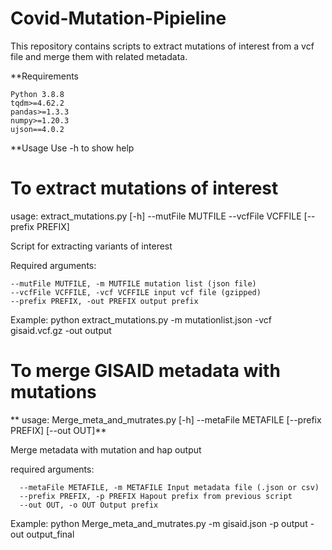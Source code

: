 # Covid-Mutation-Pipieline

This repository contains scripts to extract mutations of interest from a vcf file and merge them with related metadata.

**Requirements
```
Python 3.8.8
tqdm>=4.62.2
pandas>=1.3.3
numpy>=1.20.3
ujson==4.0.2
```
**Usage
Use -h to show help

# To extract mutations of interest
usage: extract_mutations.py [-h] --mutFile MUTFILE --vcfFile VCFFILE
                            [--prefix PREFIX]

Script for extracting variants of interest

Required arguments:
```
--mutFile MUTFILE, -m MUTFILE mutation list (json file)
--vcfFile VCFFILE, -vcf VCFFILE input vcf file (gzipped)
--prefix PREFIX, -out PREFIX output prefix
```
  Example: python extract_mutations.py -m mutationlist.json -vcf gisaid.vcf.gz -out output

# To merge GISAID metadata with mutations                        
**  usage: Merge_meta_and_mutrates.py [-h] --metaFile METAFILE [--prefix PREFIX]
                                   [--out OUT]**

  Merge metadata with mutation and hap output

  required arguments:
  ```
    --metaFile METAFILE, -m METAFILE Input metadata file (.json or csv)
    --prefix PREFIX, -p PREFIX Hapout prefix from previous script
    --out OUT, -o OUT Output prefix
  ```
  Example: python Merge_meta_and_mutrates.py -m gisaid.json -p output -out output_final


  
